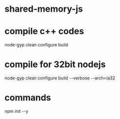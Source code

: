 # shared-memory-js

# compile c++ codes
node-gyp clean configure build
# compile for 32bit nodejs
node-gyp clean configure build --verbose --arch=ia32

# commands
npm init --y
